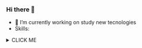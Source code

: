 ### Hi there 👋

- 🔭 I’m currently working on study new tecnologies
- Skills:

<details><summary>CLICK ME</summary>

<p>

#### We can hide anything, even code!

```ruby
   puts "Hello World"
```

</p>

</details>
<!--
**gabrielasan20117/gabrielasan20117** is a ✨ _special_ ✨ repository because its `README.md` (this file) appears on your GitHub profile.

Here are some ideas to get you started:

- 🌱 I’m currently learning ...
- 👯 I’m looking to collaborate on ...
- 🤔 I’m looking for help with ...
- 💬 Ask me about ...
- 📫 How to reach me: ...
- 😄 Pronouns: ...
- ⚡ Fun fact: ...
-->
